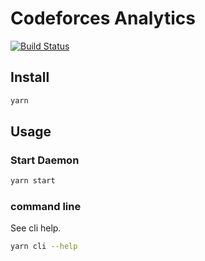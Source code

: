 # Codeforces Analytics

[![Build Status](https://travis-ci.org/yjl9903/CodeforcesAnalytics.svg?branch=master)](https://travis-ci.org/yjl9903/CodeforcesAnalytics)

## Install

```bash
yarn
```

## Usage

### Start Daemon

```bash
yarn start
```

### command line

See cli help.

```bash
yarn cli --help
```

